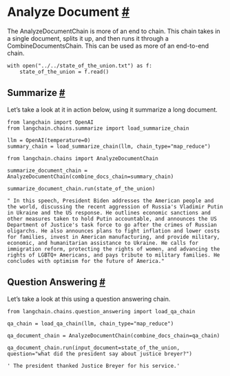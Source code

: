 


 Analyze Document
 [#](#analyze-document "Permalink to this headline")
=======================================================================



 The AnalyzeDocumentChain is more of an end to chain. This chain takes in a single document, splits it up, and then runs it through a CombineDocumentsChain. This can be used as more of an end-to-end chain.
 







```
with open("../../state_of_the_union.txt") as f:
    state_of_the_union = f.read()

```







 Summarize
 [#](#summarize "Permalink to this headline")
---------------------------------------------------------



 Let’s take a look at it in action below, using it summarize a long document.
 







```
from langchain import OpenAI
from langchain.chains.summarize import load_summarize_chain

llm = OpenAI(temperature=0)
summary_chain = load_summarize_chain(llm, chain_type="map_reduce")

```










```
from langchain.chains import AnalyzeDocumentChain

```










```
summarize_document_chain = AnalyzeDocumentChain(combine_docs_chain=summary_chain)

```










```
summarize_document_chain.run(state_of_the_union)

```








```
" In this speech, President Biden addresses the American people and the world, discussing the recent aggression of Russia's Vladimir Putin in Ukraine and the US response. He outlines economic sanctions and other measures taken to hold Putin accountable, and announces the US Department of Justice's task force to go after the crimes of Russian oligarchs. He also announces plans to fight inflation and lower costs for families, invest in American manufacturing, and provide military, economic, and humanitarian assistance to Ukraine. He calls for immigration reform, protecting the rights of women, and advancing the rights of LGBTQ+ Americans, and pays tribute to military families. He concludes with optimism for the future of America."

```








 Question Answering
 [#](#question-answering "Permalink to this headline")
---------------------------------------------------------------------------



 Let’s take a look at this using a question answering chain.
 







```
from langchain.chains.question_answering import load_qa_chain

```










```
qa_chain = load_qa_chain(llm, chain_type="map_reduce")

```










```
qa_document_chain = AnalyzeDocumentChain(combine_docs_chain=qa_chain)

```










```
qa_document_chain.run(input_document=state_of_the_union, question="what did the president say about justice breyer?")

```








```
' The president thanked Justice Breyer for his service.'

```








